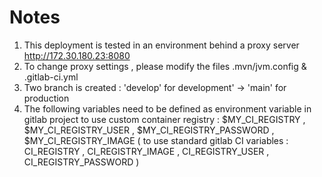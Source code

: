 # Notes
1. This deployment is tested in an environment behind a proxy server http://172.30.180.23:8080
2. To change proxy settings , please modify the files .mvn/jvm.config & .gitlab-ci.yml
3. Two branch is created : 'develop' for development' -> 'main' for production
4. The following variables need to be defined as environment variable in gitlab project to use custom container registry : $MY_CI_REGISTRY , $MY_CI_REGISTRY_USER , $MY_CI_REGISTRY_PASSWORD , $MY_CI_REGISTRY_IMAGE ( to use standard gitlab CI variables :  CI_REGISTRY , CI_REGISTRY_IMAGE , CI_REGISTRY_USER , CI_REGISTRY_PASSWORD )
